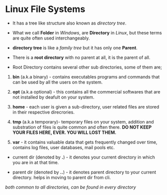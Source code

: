# Linux File Systems

* It has a tree like structure also known as *directory tree*.

* What we call **Folder** in *Windows*, are **Directory** in *Linux*, but these terms are quite often used interchangeably.

* **directory tree** is like a *family tree* but it has only one **Parent**.

* There is a **root directory** with no parent at all, it is the parent of all.

* Root Directory contains several other sub directories, some of them are; 

1. **bin** (a.k.a binary) - contains executables programs and commands that can be used by all the users on the system.

2. **opt** (a.k.a optional) - this contains all the commercial softwares that are not installed by deafult on your system.

3. **home** - each user is given a sub-directory, user related files are stored in their respective direcrories.

4. **tmp** (a.k.a temporary)- temporary files on your system, addition and substration of files is quite common and often there. **DO NOT KEEP YOUR FILES HERE, EVER. YOU WILL LOST THEM.**

5. **var** - it contains valuable data that gets frequently changed over time, contains log files, user databases, mail pools etc.

* current dir (denoted by **.**) - it denotes your current directory in which you are in at that time.

* parent dir (denoted by **..**) - it denotes parent directory to your current directory. helps in moving to parent dir from cli.

*both common to all directories, can be found in every directory*